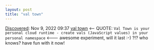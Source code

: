 ```yaml
---
layout: post
title: "val town"
---
```

[Discovered](http://rolandtanglao.com/2020/07/29/p1-blogthis-checkvist-list-links-to-blog/): Nov 9, 2022 09:37  [val town](https://www.val.town/) <-- QUOTE: `Val Town is your personal cloud runtime - create vals (JavaScript values) in your personal namespace` <--- awesome experiment, will it last :-) ?!? who knows? have fun with it now!
